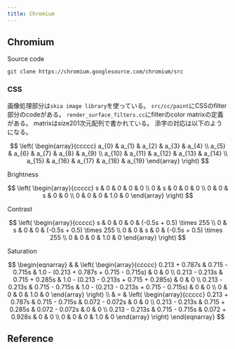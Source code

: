 ```yaml
---
title: Chromium
---
```


## Chromium
Source code

```
git clone https://chromium.googlesource.com/chromium/src
```

### CSS
画像処理部分は`skia image library`を使っている。
`src/cc/paint`にCSSのfilter部分のcodeがある。
`render_surface_filters.cc`にfilterのcolor matrixの定義がある。
matrixはsize201次元配列で書かれている。
添字の対応は以下のようになる。

$$
\left(
    \begin{array}{ccccc}
        a_{0} &
        a_{1} &
        a_{2} &
        a_{3} &
        a_{4}
        \\
        a_{5} &
        a_{6} &
        a_{7} &
        a_{8} &
        a_{9}
        \\
        a_{10} &
        a_{11} &
        a_{12} &
        a_{13} &
        a_{14}
        \\
        a_{15} &
        a_{16} &
        a_{17} &
        a_{18} &
        a_{19}
    \end{array}
\right)
$$

Brightness

$$
\left(
    \begin{array}{ccccc}
        s &
        0 &
        0 &
        0 &
        0
        \\
        0 &
        s &
        0 &
        0 &
        0
        \\
        0 &
        0 &
        s &
        0 &
        0
        \\
        0 &
        0 &
        0 &
        1.0 &
        0
    \end{array}
\right)
$$

Contrast

$$
\left(
    \begin{array}{ccccc}
        s &
        0 &
        0 &
        0 &
        (-0.5s + 0.5) \times 255
        \\
        0 &
        s &
        0 &
        0 &
        (-0.5s + 0.5) \times 255
        \\
        0 &
        0 &
        s &
        0 &
        (-0.5s + 0.5) \times 255
        \\
        0 &
        0 &
        0 &
        1.0 &
        0
    \end{array}
\right)
$$

Saturation

$$
\begin{eqnarray}
    & &
    \left(
        \begin{array}{ccccc}
            0.213 + 0.787s &
            0.715 - 0.715s &
            1.0 - (0.213 + 0.787s + 0.715 - 0.715s) &
            0 &
            0
            \\
            0.213 - 0.213s &
            0.715 + 0.285s &
            1.0 - (0.213 - 0.213s + 0.715 + 0.285s) &
            0 &
            0
            \\
            0.213 - 0.213s &
            0.715 - 0.715s &
            1.0 - (0.213 - 0.213s + 0.715 - 0.715s) &
            0 &
            0
            \\
            0 &
            0 &
            0 &
            1.0 &
            0
        \end{array}
    \right)
    \\
    & = &
    \left(
        \begin{array}{ccccc}
            0.213 + 0.787s &
            0.715 - 0.715s &
            0.072 - 0.072s &
            0 &
            0
            \\
            0.213 - 0.213s &
            0.715 + 0.285s &
            0.072 - 0.072s &
            0 &
            0
            \\
            0.213 - 0.213s &
            0.715 - 0.715s &
            0.072 + 0.928s &
            0 &
            0
            \\
            0 &
            0 &
            0 &
            1.0 &
            0
        \end{array}
    \right)
\end{eqnarray}
$$

## Reference
